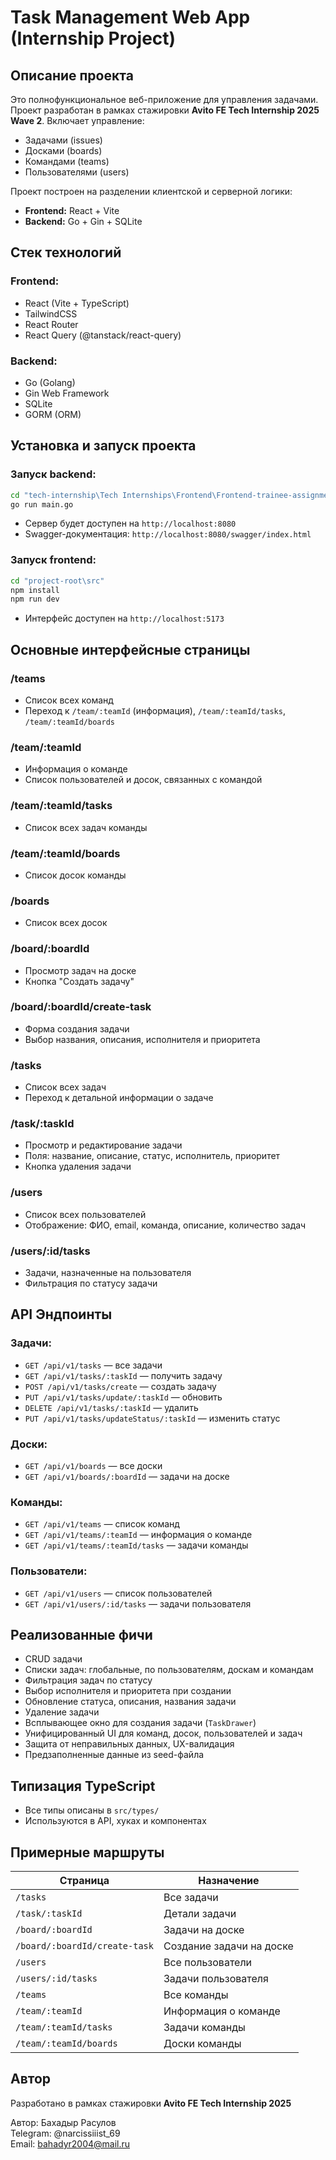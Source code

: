 # Task Management Web App (Internship Project)

## Описание проекта
Это полнофункциональное веб-приложение для управления задачами. Проект разработан в рамках стажировки **Avito FE Tech Internship 2025 Wave 2**. Включает управление:

- Задачами (issues)
- Досками (boards)
- Командами (teams)
- Пользователями (users)

Проект построен на разделении клиентской и серверной логики:
- **Frontend:** React + Vite
- **Backend:** Go + Gin + SQLite

## Стек технологий

### Frontend:
- React (Vite + TypeScript)
- TailwindCSS
- React Router
- React Query (@tanstack/react-query)

### Backend:
- Go (Golang)
- Gin Web Framework
- SQLite
- GORM (ORM)

## Установка и запуск проекта

### Запуск backend:
```bash
cd "tech-internship\Tech Internships\Frontend\Frontend-trainee-assignment-spring-2025\server\cmd\service"
go run main.go
```
- Сервер будет доступен на `http://localhost:8080`
- Swagger-документация: `http://localhost:8080/swagger/index.html`

### Запуск frontend:
```bash
cd "project-root\src"
npm install
npm run dev
```
- Интерфейс доступен на `http://localhost:5173`

## Основные интерфейсные страницы

### /teams
- Список всех команд
- Переход к `/team/:teamId` (информация), `/team/:teamId/tasks`, `/team/:teamId/boards`

### /team/:teamId
- Информация о команде
- Список пользователей и досок, связанных с командой

### /team/:teamId/tasks
- Список всех задач команды

### /team/:teamId/boards
- Список досок команды

### /boards
- Список всех досок

### /board/:boardId
- Просмотр задач на доске
- Кнопка "Создать задачу"

### /board/:boardId/create-task
- Форма создания задачи
- Выбор названия, описания, исполнителя и приоритета

### /tasks
- Список всех задач
- Переход к детальной информации о задаче

### /task/:taskId
- Просмотр и редактирование задачи
- Поля: название, описание, статус, исполнитель, приоритет
- Кнопка удаления задачи

### /users
- Список всех пользователей
- Отображение: ФИО, email, команда, описание, количество задач

### /users/:id/tasks
- Задачи, назначенные на пользователя
- Фильтрация по статусу задачи

## API Эндпоинты

### Задачи:
- `GET /api/v1/tasks` — все задачи
- `GET /api/v1/tasks/:taskId` — получить задачу
- `POST /api/v1/tasks/create` — создать задачу
- `PUT /api/v1/tasks/update/:taskId` — обновить
- `DELETE /api/v1/tasks/:taskId` — удалить
- `PUT /api/v1/tasks/updateStatus/:taskId` — изменить статус

### Доски:
- `GET /api/v1/boards` — все доски
- `GET /api/v1/boards/:boardId` — задачи на доске

### Команды:
- `GET /api/v1/teams` — список команд
- `GET /api/v1/teams/:teamId` — информация о команде
- `GET /api/v1/teams/:teamId/tasks` — задачи команды

### Пользователи:
- `GET /api/v1/users` — список пользователей
- `GET /api/v1/users/:id/tasks` — задачи пользователя

## Реализованные фичи

- CRUD задачи
- Списки задач: глобальные, по пользователям, доскам и командам
- Фильтрация задач по статусу
- Выбор исполнителя и приоритета при создании
- Обновление статуса, описания, названия задачи
- Удаление задачи
- Всплывающее окно для создания задачи (`TaskDrawer`)
- Унифицированный UI для команд, досок, пользователей и задач
- Защита от неправильных данных, UX-валидация
- Предзаполненные данные из seed-файла

## Типизация TypeScript

- Все типы описаны в `src/types/`
- Используются в API, хуках и компонентах

## Примерные маршруты

| Страница                      | Назначение                      |
|-------------------------------|---------------------------------|
| `/tasks`                      | Все задачи                      |
| `/task/:taskId`               | Детали задачи                   |
| `/board/:boardId`             | Задачи на доске                 |
| `/board/:boardId/create-task` | Создание задачи на доске        |
| `/users`                      | Все пользователи                |
| `/users/:id/tasks`            | Задачи пользователя             |
| `/teams`                      | Все команды                     |
| `/team/:teamId`               | Информация о команде            |
| `/team/:teamId/tasks`         | Задачи команды                  |
| `/team/:teamId/boards`        | Доски команды                   |

## Автор

Разработано в рамках стажировки **Avito FE Tech Internship 2025**

Автор: Бахадыр Расулов  
Telegram: @narcissiiist_69  
Email: bahadyr2004@mail.ru